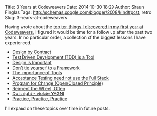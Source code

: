 Title: 3 Years at Codeweavers
Date: 2014-10-30 18:29
Author: Shaun Finglas
Tags: http://schemas.google.com/blogger/2008/kind#post, retro
Slug: 3-years-at-codeweavers

Having wrote about the [top ten things I discovered in my first year at
Codeweavers](http://blog.shaunfinglas.co.uk/2011/08/ten-things-graduate-will-experience.html),
I figured it would be time for a follow up after the past two years. In
no particular order, a collection of the biggest lessons I have
experienced.

-   [Design by
    Contract](http://blog.shaunfinglas.co.uk/2013/04/why-are-you-not-using-design-by-contract.html)
-   [Test Driven Development (TDD) is a
    Tool](http://blog.shaunfinglas.co.uk/2014/02/tdd-is-tool.html)
-   [Design is
    Important](http://blog.shaunfinglas.co.uk/2014/04/design-is-important.html)
-   [Don't tie yourself to a
    Framework](http://blog.shaunfinglas.co.uk/2014/07/dont-tie-yourself-to-framework.html)
-   [The Importance of
    Tools](http://blog.shaunfinglas.co.uk/2014/07/the-importance-of-tools-one-of-most.html)
-   [Acceptance Testing need not use the Full
    Stack](http://blog.shaunfinglas.co.uk/2014/08/acceptance-testing-need-not-use-full.html)
-   [Program for Change (Open/Closed
    Principle)](http://blog.shaunfinglas.co.uk/2014/08/program-for-change.html)
-   [Reinvent the Wheel,
    Often](http://blog.shaunfinglas.co.uk/2014/10/reinvent-wheel-often.html)
-   [Do it right - violate
    YAGNI](http://blog.shaunfinglas.co.uk/2014/10/do-it-right-violate-yagni.html)
-   [Practice, Practice,
    Practice](http://blog.shaunfinglas.co.uk/2014/10/practice-practice-practice.html)

I'll expand on these topics over time in future posts.

</p>

